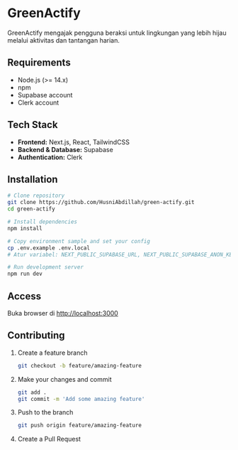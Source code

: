 # GreenActify

GreenActify mengajak pengguna beraksi untuk lingkungan yang lebih hijau melalui aktivitas dan tantangan harian.

## Requirements

- Node.js (>= 14.x)
- npm
- Supabase account
- Clerk account

## Tech Stack

- **Frontend:** Next.js, React, TailwindCSS
- **Backend & Database:** Supabase
- **Authentication:** Clerk

## Installation

```bash
# Clone repository
git clone https://github.com/HusniAbdillah/green-actify.git
cd green-actify

# Install dependencies
npm install

# Copy environment sample and set your config
cp .env.example .env.local
# Atur variabel: NEXT_PUBLIC_SUPABASE_URL, NEXT_PUBLIC_SUPABASE_ANON_KEY, NEXT_PUBLIC_CLERK_PUBLISHABLE_KEY, CLERK_SECRET_KEY, CLERK_WEBHOOK_SECRET, JWT_SECRET

# Run development server
npm run dev
```

## Access

Buka browser di [http://localhost:3000](http://localhost:3000)


## Contributing

1. Create a feature branch
   ```bash
   git checkout -b feature/amazing-feature
   ```

2. Make your changes and commit
   ```bash
   git add .
   git commit -m 'Add some amazing feature'
   ```
3. Push to the branch
   ```bash
   git push origin feature/amazing-feature
   ```

4. Create a Pull Request
